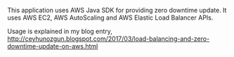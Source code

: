 This application uses AWS Java SDK for providing zero downtime update.
It uses AWS EC2, AWS AutoScaling and AWS Elastic Load Balancer APIs.

Usage is explained in my blog entry, http://ceyhunozgun.blogspot.com/2017/03/load-balancing-and-zero-downtime-update-on-aws.html
